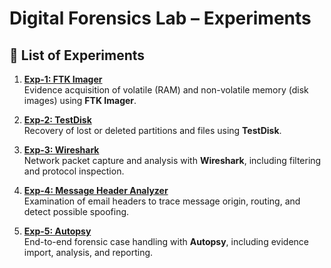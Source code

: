 # Digital Forensics Lab – Experiments  

## 📑 List of Experiments

1. **[Exp-1: FTK Imager](Exp-1_FTK%20Imager.md)**  
   Evidence acquisition of volatile (RAM) and non-volatile memory (disk images) using **FTK Imager**.  

2. **[Exp-2: TestDisk](Exp-2_TestDisk.md)**  
   Recovery of lost or deleted partitions and files using **TestDisk**.  

3. **[Exp-3: Wireshark](Exp-3_Wireshark.md)**  
   Network packet capture and analysis with **Wireshark**, including filtering and protocol inspection.  

4. **[Exp-4: Message Header Analyzer](Exp-4_Message%20Header%20Analyzer.md)**  
   Examination of email headers to trace message origin, routing, and detect possible spoofing.  

5. **[Exp-5: Autopsy](Exp-5_Autopsy.md)**  
   End-to-end forensic case handling with **Autopsy**, including evidence import, analysis, and reporting.  


